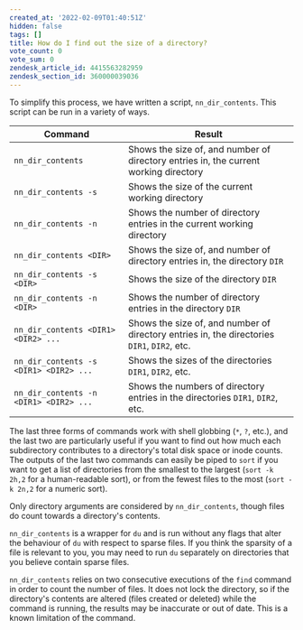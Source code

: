 ```yaml
---
created_at: '2022-02-09T01:40:51Z'
hidden: false
tags: []
title: How do I find out the size of a directory?
vote_count: 0
vote_sum: 0
zendesk_article_id: 4415563282959
zendesk_section_id: 360000039036
---
```


To simplify this process, we have written a script, `nn_dir_contents`.
This script can be run in a variety of ways.

|  Command                               | Result                                                                                      |
| -------------------------------------- | ------------------------------------------------------------------------------------------- |
| `nn_dir_contents`                      | Shows the size of, and number of directory entries in, the current working directory        |
| `nn_dir_contents -s`                   | Shows the size of the current working directory                                             |
| `nn_dir_contents -n`                   | Shows the number of directory entries in the current working directory                      |
| `nn_dir_contents <DIR>`                | Shows the size of, and number of directory entries in, the directory `DIR`                  |
| `nn_dir_contents -s <DIR>`             | Shows the size of the directory `DIR`                                                       |
| `nn_dir_contents -n <DIR>`             | Shows the number of directory entries in the directory `DIR`                                |
| `nn_dir_contents <DIR1> <DIR2> ...`    | Shows the size of, and number of directory entries in, the directories `DIR1`, `DIR2`, etc. |
| `nn_dir_contents -s <DIR1> <DIR2> ...` | Shows the sizes of the directories `DIR1`, `DIR2`, etc.                                     |
| `nn_dir_contents -n <DIR1> <DIR2> ...` | Shows the numbers of directory entries in the directories `DIR1`, `DIR2`, etc.              |

The last three forms of commands work with shell globbing (`*`, `?`,
etc.), and the last two are particularly useful if you want to find out
how much each subdirectory contributes to a directory's total disk space
or inode counts. The outputs of the last two commands can easily be
piped to `sort` if you want to get a list of directories from the
smallest to the largest (`sort -k 2h,2` for a human-readable sort), or
from the fewest files to the most (`sort -k 2n,2` for a numeric sort).

Only directory arguments are considered by `nn_dir_contents`, though
files do count towards a directory's contents.

`nn_dir_contents` is a wrapper for `du` and is run without any flags
that alter the behaviour of `du` with respect to sparse files. If you
think the sparsity of a file is relevant to you, you may need to run
`du` separately on directories that you believe contain sparse files.

`nn_dir_contents` relies on two consecutive executions of the `find`
command in order to count the number of files. It does not lock the
directory, so if the directory's contents are altered (files created or
deleted) while the command is running, the results may be inaccurate or
out of date. This is a known limitation of the command.

